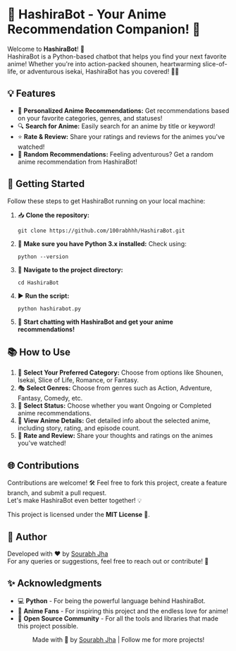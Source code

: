 <!DOCTYPE html>
<html lang="en">
<head>
    <meta charset="UTF-8">
    <meta name="viewport" content="width=device-width, initial-scale=1.0">
</head>
<body>
    <h1>🌟 HashiraBot - Your Anime Recommendation Companion! 🎎</h1>
    <p>
        Welcome to <strong>HashiraBot</strong>! 🎌<br>
        HashiraBot is a Python-based chatbot that helps you find your next favorite anime! Whether you're into action-packed shounen, heartwarming slice-of-life, or adventurous isekai, HashiraBot has you covered! 💬✨
    </p>
    <h2>💡 Features</h2>
    <ul>
        <li>🎨 <strong>Personalized Anime Recommendations:</strong> Get recommendations based on your favorite categories, genres, and statuses!</li>
        <li>🔍 <strong>Search for Anime:</strong> Easily search for an anime by title or keyword!</li>
        <li>⭐ <strong>Rate & Review:</strong> Share your ratings and reviews for the animes you've watched!</li>
        <li>🎲 <strong>Random Recommendations:</strong> Feeling adventurous? Get a random anime recommendation from HashiraBot!</li>
    </ul>
    <h2>🚀 Getting Started</h2>
    <p>Follow these steps to get HashiraBot running on your local machine:</p>
    <ol>
        <li>📥 <strong>Clone the repository:</strong></li>
        <pre><code>git clone https://github.com/100rabhhh/HashiraBot.git</code></pre>
        <li>🐍 <strong>Make sure you have Python 3.x installed:</strong> Check using:</li>
        <pre><code>python --version</code></pre>
        <li>📂 <strong>Navigate to the project directory:</strong></li>
        <pre><code>cd HashiraBot</code></pre>
        <li>▶️ <strong>Run the script:</strong></li>
        <pre><code>python hashirabot.py</code></pre>
        <li>🤖 <strong>Start chatting with HashiraBot and get your anime recommendations!</strong></li>
    </ol>
    <h2>📚 How to Use</h2>
    <ol>
        <li>📝 <strong>Select Your Preferred Category:</strong> Choose from options like Shounen, Isekai, Slice of Life, Romance, or Fantasy.</li>
        <li>🎭 <strong>Select Genres:</strong> Choose from genres such as Action, Adventure, Fantasy, Comedy, etc.</li>
        <li>📅 <strong>Select Status:</strong> Choose whether you want Ongoing or Completed anime recommendations.</li>
        <li>🧾 <strong>View Anime Details:</strong> Get detailed info about the selected anime, including story, rating, and episode count.</li>
        <li>💬 <strong>Rate and Review:</strong> Share your thoughts and ratings on the animes you've watched!</li>
    </ol>
    <h2>🌐 Contributions</h2>
    <p>
        Contributions are welcome! 🛠️ Feel free to fork this project, create a feature branch, and submit a pull request.<br>
        Let's make HashiraBot even better together! 💡
    </p>
        This project is licensed under the <strong>MIT License</strong> 📝.
    </p>
    <h2>👤 Author</h2>
    <p>
        Developed with ❤️ by <a href="https://github.com/100rabhhh">Sourabh Jha</a> <br>
        For any queries or suggestions, feel free to reach out or contribute! 🌟
    </p>
    <h2>✨ Acknowledgments</h2>
    <ul>
        <li>💻 <strong>Python</strong> - For being the powerful language behind HashiraBot.</li>
        <li>🎨 <strong>Anime Fans</strong> - For inspiring this project and the endless love for anime!</li>
        <li>🚀 <strong>Open Source Community</strong> - For all the tools and libraries that made this project possible.</li>
    </ul>
    <footer>
        <p align="center">
            Made with 🧡 by <a href="https://github.com/100rabhhh">Sourabh Jha</a> | Follow me for more projects!
        </p>
    </footer>
</body>
</html>
